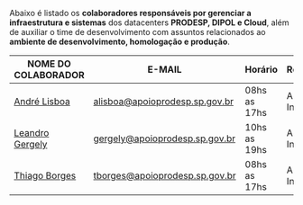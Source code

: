Abaixo é listado os **colaboradores responsáveis por gerenciar a infraestrutura e sistemas** dos datacenters **PRODESP, DIPOL e Cloud**, além de auxiliar o time de desenvolvimento com assuntos relacionados ao **ambiente de desenvolvimento, homologação e produção**.

| NOME DO COLABORADOR                                          | E-MAIL                          | Horário         | Responsabilidades                |
|------------------------------------------------------------------|---------------------------------|-----------------|----------------------------------|
| [André Lisboa](https://gitlab.prodesp.sp.gov.br/33959002823)     | alisboa@apoioprodesp.sp.gov.br  | 08hs as 17hs    | Analista de Infraestrutura       |
| [Leandro Gergely](https://gitlab.prodesp.sp.gov.br/810944)       | gergely@apoioprodesp.sp.gov.br  | 10hs as 19hs    | Analista de Infraestrutura       |
| [Thiago Borges](https://gitlab.prodesp.sp.gov.br/33906198871)    | tborges@apoioprodesp.sp.gov.br  | 08hs as 17hs    | Analista de Infraestrutura       |


